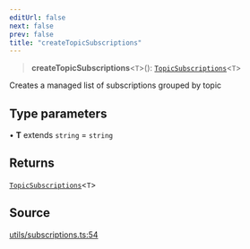 ```yaml
---
editUrl: false
next: false
prev: false
title: "createTopicSubscriptions"
---
```


> **createTopicSubscriptions**\<`T`\>(): [`TopicSubscriptions`](../type-aliases/TopicSubscriptions.md)\<`T`\>

Creates a managed list of subscriptions grouped by topic

## Type parameters

• **T** extends `string` = `string`

## Returns

[`TopicSubscriptions`](../type-aliases/TopicSubscriptions.md)\<`T`\>

## Source

[utils/subscriptions.ts:54](https://github.com/nodenogg-in/alpha-p2p/blob/bd4a66e/packages/statekit/src/utils/subscriptions.ts#L54)
